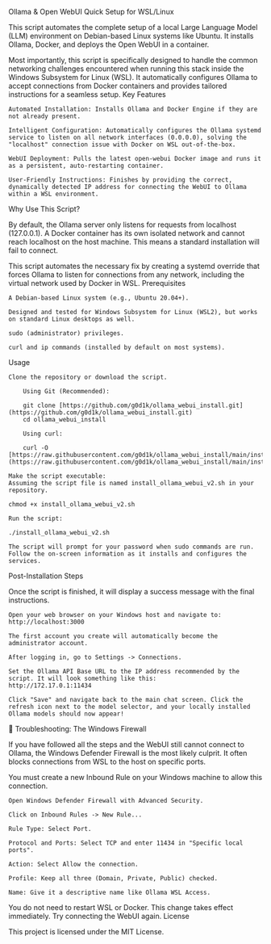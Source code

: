 Ollama & Open WebUI Quick Setup for WSL/Linux

This script automates the complete setup of a local Large Language Model (LLM) environment on Debian-based Linux systems like Ubuntu. It installs Ollama, Docker, and deploys the Open WebUI in a container.

Most importantly, this script is specifically designed to handle the common networking challenges encountered when running this stack inside the Windows Subsystem for Linux (WSL). It automatically configures Ollama to accept connections from Docker containers and provides tailored instructions for a seamless setup.
Key Features

    Automated Installation: Installs Ollama and Docker Engine if they are not already present.

    Intelligent Configuration: Automatically configures the Ollama systemd service to listen on all network interfaces (0.0.0.0), solving the "localhost" connection issue with Docker on WSL out-of-the-box.

    WebUI Deployment: Pulls the latest open-webui Docker image and runs it as a persistent, auto-restarting container.

    User-Friendly Instructions: Finishes by providing the correct, dynamically detected IP address for connecting the WebUI to Ollama within a WSL environment.

Why Use This Script?

By default, the Ollama server only listens for requests from localhost (127.0.0.1). A Docker container has its own isolated network and cannot reach localhost on the host machine. This means a standard installation will fail to connect.

This script automates the necessary fix by creating a systemd override that forces Ollama to listen for connections from any network, including the virtual network used by Docker in WSL.
Prerequisites

    A Debian-based Linux system (e.g., Ubuntu 20.04+).

    Designed and tested for Windows Subsystem for Linux (WSL2), but works on standard Linux desktops as well.

    sudo (administrator) privileges.

    curl and ip commands (installed by default on most systems).

Usage

    Clone the repository or download the script.

        Using Git (Recommended):

        git clone [https://github.com/g0d1k/ollama_webui_install.git](https://github.com/g0d1k/ollama_webui_install.git)
        cd ollama_webui_install

        Using curl:

        curl -O [https://raw.githubusercontent.com/g0d1k/ollama_webui_install/main/install_ollama_webui_v2.sh](https://raw.githubusercontent.com/g0d1k/ollama_webui_install/main/install_ollama_webui_v2.sh)

    Make the script executable:
    Assuming the script file is named install_ollama_webui_v2.sh in your repository.

    chmod +x install_ollama_webui_v2.sh

    Run the script:

    ./install_ollama_webui_v2.sh

    The script will prompt for your password when sudo commands are run. Follow the on-screen information as it installs and configures the services.

Post-Installation Steps

Once the script is finished, it will display a success message with the final instructions.

    Open your web browser on your Windows host and navigate to: http://localhost:3000

    The first account you create will automatically become the administrator account.

    After logging in, go to Settings -> Connections.

    Set the Ollama API Base URL to the IP address recommended by the script. It will look something like this:
    http://172.17.0.1:11434

    Click "Save" and navigate back to the main chat screen. Click the refresh icon next to the model selector, and your locally installed Ollama models should now appear!

🚨 Troubleshooting: The Windows Firewall

If you have followed all the steps and the WebUI still cannot connect to Ollama, the Windows Defender Firewall is the most likely culprit. It often blocks connections from WSL to the host on specific ports.

You must create a new Inbound Rule on your Windows machine to allow this connection.

    Open Windows Defender Firewall with Advanced Security.

    Click on Inbound Rules -> New Rule...

    Rule Type: Select Port.

    Protocol and Ports: Select TCP and enter 11434 in "Specific local ports".

    Action: Select Allow the connection.

    Profile: Keep all three (Domain, Private, Public) checked.

    Name: Give it a descriptive name like Ollama WSL Access.

You do not need to restart WSL or Docker. This change takes effect immediately. Try connecting the WebUI again.
License

This project is licensed under the MIT License.
